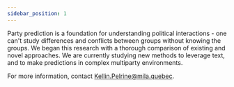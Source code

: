 ```yaml
---
sidebar_position: 1
---
```


Party prediction is a foundation for understanding political interactions - one can't study differences and conflicts between groups without knowing the groups. We began this research with a thorough comparison of existing and novel approaches. We are currently studying new methods to leverage text, and to make predictions in complex multiparty environments.

For more information, contact Kellin.Pelrine@mila.quebec.
